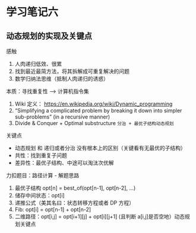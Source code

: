 # 学习笔记六

## 动态规划的实现及关键点

感触

1. 人肉递归低效、很累
2. 找到最近最简方法，将其拆解成可重复解决的问题
3. 数学归纳法思维（抵制人肉递归的诱惑）

本质：寻找重复性 —> 计算机指令集

1. Wiki 定义： https://en.wikipedia.org/wiki/Dynamic_programming
2. “Simplifying a complicated problem by breaking it down into simpler sub-problems” (in a recursive manner)
3. Divide & Conquer + Optimal substructure `分治 + 最优子结构动态规划`

关键点

- 动态规划 和 递归或者分治 没有根本上的区别（关键看有无最优的子结构）
- 共性：找到重复子问题
- 差异性：最优子结构、中途可以淘汰次优解

力扣题目：路径计算 - 解题思路

1. 最优子结构 opt[n] = best_of(opt[n-1], opt[n-2], ...)
2. 储存中间状态：opt[i]
3. 递推公式（美其名曰：状态转移方程或者 DP 方程）
4. Fib: opt[i] = opt[n-1] + opt[n-2]
5. 二维路径：opt[i,j] = opt[i+1][j] + opt[i][j+1] (且判断 a[i,j]是否空地）动态规划关键点
